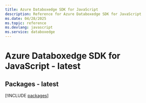 ```yaml
---
title: Azure Databoxedge SDK for JavaScript
description: Reference for Azure Databoxedge SDK for JavaScript
ms.date: 04/28/2025
ms.topic: reference
ms.devlang: javascript
ms.service: databoxedge
---
```

# Azure Databoxedge SDK for JavaScript - latest
## Packages - latest
[!INCLUDE [packages](databoxedge-index.md)]